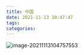 ```yaml
---
title: 中国
date: 2021-11-13 10:47:47
tags:
categories:
---
```




![image-20211113104757553](https://gitee.com/simple_one1/pic/raw/master/image-20211113104757553.png)